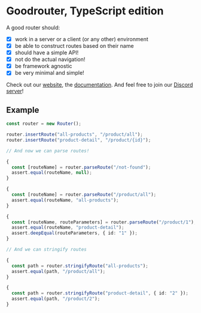 # Goodrouter, TypeScript edition

A good router should:

- [x] work in a server or a client (or any other) environment
- [x] be able to construct routes based on their name
- [x] should have a simple API!
- [x] not do the actual navigation!
- [x] be framework agnostic
- [x] be very minimal and simple!

Check out our [website](https://www.goodrouter.org), the [documentation](https://ts.goodrouter.org). And feel free to join our [Discord server](https://discord.gg/BJ8v7xTq8d)!

## Example

```typescript
const router = new Router();

router.insertRoute("all-products", "/product/all");
router.insertRoute("product-detail", "/product/{id}");

// And now we can parse routes!

{
  const [routeName] = router.parseRoute("/not-found");
  assert.equal(routeName, null);
}

{
  const [routeName] = router.parseRoute("/product/all");
  assert.equal(routeName, "all-products");
}

{
  const [routeName, routeParameters] = router.parseRoute("/product/1");
  assert.equal(routeName, "product-detail");
  assert.deepEqual(routeParameters, { id: "1" });
}

// And we can stringify routes

{
  const path = router.stringifyRoute("all-products");
  assert.equal(path, "/product/all");
}

{
  const path = router.stringifyRoute("product-detail", { id: "2" });
  assert.equal(path, "/product/2");
}
```
